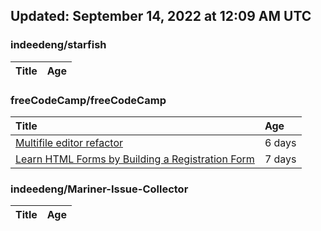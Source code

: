 ## Updated: September 14, 2022 at 12:09 AM UTC


### indeedeng/starfish
|**Title**|**Age**|
|:----|:----|


### freeCodeCamp/freeCodeCamp
|**Title**|**Age**|
|:----|:----|
|[Multifile editor refactor](https://github.com/freeCodeCamp/freeCodeCamp/issues/47467)|6&nbsp;days|
|[Learn HTML Forms by Building a Registration Form](https://github.com/freeCodeCamp/freeCodeCamp/issues/47456)|7&nbsp;days|


### indeedeng/Mariner-Issue-Collector
|**Title**|**Age**|
|:----|:----|